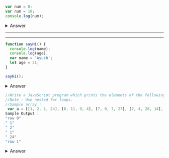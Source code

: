 

``` javascript 
var num = 8;
var num = 10;
console.log(num);
```
<details >
<summary>
Answer
</summary>

Answer 10 **Explanation — **With the var keyword, you can declare multiple variables with the same name. The variable will then hold the latest value. You cannot do this with let or const since they're block-scoped.
</details>

---
---

``` javascript 
function sayHi() {
  console.log(name);
  console.log(age);
  var name = 'Ayush';
  let age = 21;
}

sayHi();
```
<details >
<summary>
Answer
</summary>
Answer undefined and ReferenceError **Explanation — **Within the function, we first declare the name variable with the var keyword. This means that the variable gets hoisted (memory space is set up during the creation phase) with the default value of undefined, until we actually get to the line where we define the variable. We haven't defined the variable yet on the line where we try to log the name variable, so it still holds the value of undefined.

Variables with the let keyword (and const) are hoisted, but unlike var, don't get initialized. They are not accessible before the line we declare (initialize) them. This is called the "temporal dead zone". When we try to access the variables before they are declared, JavaScript throws a ReferenceError.
</details>

``` javascript 
//Write a JavaScript program which prints the elements of the following array
//Note : Use nested for loops.
//Sample array :
 var a = [[1, 2, 1, 24], [8, 11, 9, 4], [7, 0, 7, 27], [7, 4, 28, 14], [3, 10, 26, 7]];
Sample Output :
"row 0"
" 1"
" 2"
" 1"
" 24"
"row 1"
```

<details >
<summary>
Answer
</summary>
Answer / 

```javascript

var a = [
   [1, 2, 1, 24],
  [8, 11, 9, 4],
   [7, 0, 7, 27],
   [7, 4, 28, 14],
   [3, 10, 26, 7],
 ];
 for (let i in a) {
  console.log("row" + a[i]);
  for (let j in a[i]) {
     console.log(a[i][j]);
  }
}
```
</details>
